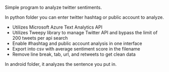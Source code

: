 Simple program to analyze twitter sentiments.

In python folder you can enter twitter hashtag or public account to analyze.
  * Utilizes Microsoft Azure Text Analytics API 
  * Utilizes Tweepy library to manage Twitter API and bypass the limit of 200 tweets per api search
  * Enable #hashtag and public account analysis in one interface
  * Export into csv with average sentiment score in the filename
  * Remove line break, tab, url, and retweets to get clean data
  

In android folder, it analyzes the sentence you put in. 
